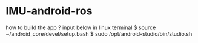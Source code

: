 # IMU-android-ros
 how to build the app ?
    input below in linux terminal
    $ source ~/android_core/devel/setup.bash
    $ sudo /opt/android-studio/bin/studio.sh
